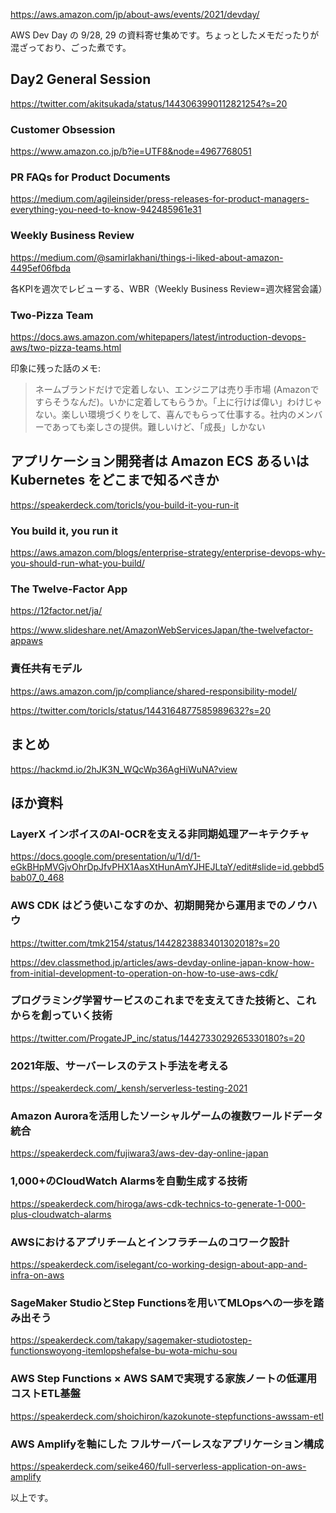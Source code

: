 https://aws.amazon.com/jp/about-aws/events/2021/devday/

AWS Dev Day の 9/28, 29 の資料寄せ集めです。ちょっとしたメモだったりが混ざっており、ごった煮です。


## Day2 General Session

https://twitter.com/akitsukada/status/1443063990112821254?s=20

### Customer Obsession
https://www.amazon.co.jp/b?ie=UTF8&node=4967768051

### PR FAQs for Product Documents
https://medium.com/agileinsider/press-releases-for-product-managers-everything-you-need-to-know-942485961e31

### Weekly Business Review
https://medium.com/@samirlakhani/things-i-liked-about-amazon-4495ef06fbda

各KPIを週次でレビューする、WBR（Weekly Business Review=週次経営会議）

### Two-Pizza Team
https://docs.aws.amazon.com/whitepapers/latest/introduction-devops-aws/two-pizza-teams.html

印象に残った話のメモ: 

> ネームブランドだけで定着しない、エンジニアは売り手市場 (Amazonですらそうなんだ)。いかに定着してもらうか。「上に行けば偉い」わけじゃない。楽しい環境づくりをして、喜んでもらって仕事する。社内のメンバーであっても楽しさの提供。難しいけど、「成長」しかない


## アプリケーション開発者は Amazon ECS あるいは Kubernetes をどこまで知るべきか

https://speakerdeck.com/toricls/you-build-it-you-run-it

### You build it, you run it

https://aws.amazon.com/blogs/enterprise-strategy/enterprise-devops-why-you-should-run-what-you-build/

### The Twelve-Factor App

https://12factor.net/ja/

https://www.slideshare.net/AmazonWebServicesJapan/the-twelvefactor-appaws

### 責任共有モデル

https://aws.amazon.com/jp/compliance/shared-responsibility-model/


https://twitter.com/toricls/status/1443164877585989632?s=20



## まとめ

https://hackmd.io/2hJK3N_WQcWp36AgHiWuNA?view



## ほか資料

### LayerX インボイスのAI-OCRを支える非同期処理アーキテクチャ

https://docs.google.com/presentation/u/1/d/1-eGkBHpMVGjvOhrDpJfvPHX1AasXtHunAmYJHEJLtaY/edit#slide=id.gebbd5bab07_0_468

### AWS CDK はどう使いこなすのか、初期開発から運用までのノウハウ

https://twitter.com/tmk2154/status/1442823883401302018?s=20

https://dev.classmethod.jp/articles/aws-devday-online-japan-know-how-from-initial-development-to-operation-on-how-to-use-aws-cdk/


### プログラミング学習サービスのこれまでを支えてきた技術と、これからを創っていく技術

https://twitter.com/ProgateJP_inc/status/1442733029265330180?s=20


### 2021年版、サーバーレスのテスト手法を考える

https://speakerdeck.com/_kensh/serverless-testing-2021


### Amazon Auroraを活用したソーシャルゲームの複数ワールドデータ統合

https://speakerdeck.com/fujiwara3/aws-dev-day-online-japan


### 1,000+のCloudWatch Alarmsを自動生成する技術

https://speakerdeck.com/hiroga/aws-cdk-technics-to-generate-1-000-plus-cloudwatch-alarms


### AWSにおけるアプリチームとインフラチームのコワーク設計

https://speakerdeck.com/iselegant/co-working-design-about-app-and-infra-on-aws


### SageMaker StudioとStep Functionsを用いてMLOpsへの一歩を踏み出そう

https://speakerdeck.com/takapy/sagemaker-studiotostep-functionswoyong-itemlopshefalse-bu-wota-michu-sou

### AWS Step Functions × AWS SAMで実現する家族ノートの低運用コストETL基盤

https://speakerdeck.com/shoichiron/kazokunote-stepfunctions-awssam-etl

### AWS Amplifyを軸にした フルサーバーレスなアプリケーション構成
https://speakerdeck.com/seike460/full-serverless-application-on-aws-amplify


以上です。

